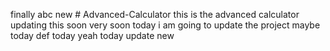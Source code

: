  finally abc new # Advanced-Calculator
this is the advanced calculator
updating this soon
very soon
today i am going to update the project
maybe today
def today
yeah
today
update
new
